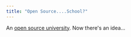 ```yaml
---
title: "Open Source....School?"
---
```

An [open source
university](http://www.mydd.com/comments/2005/6/5/182322/3443/5#5). Now
there's an idea...

